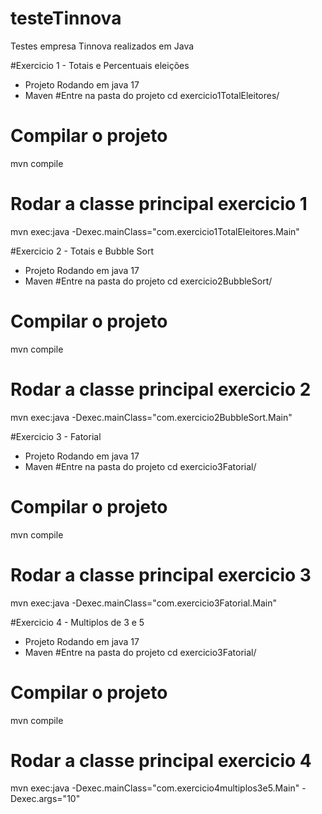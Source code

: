 # testeTinnova
Testes empresa Tinnova realizados em Java


#Exercicio 1 - Totais e Percentuais eleições
- Projeto Rodando em java 17
- Maven
#Entre na pasta do projeto 
cd exercicio1TotalEleitores/
# Compilar o projeto
mvn compile
# Rodar a classe principal exercicio 1 
mvn exec:java -Dexec.mainClass="com.exercicio1TotalEleitores.Main"


#Exercicio 2 - Totais e Bubble Sort
- Projeto Rodando em java 17
- Maven
#Entre na pasta do projeto 
cd exercicio2BubbleSort/
# Compilar o projeto
mvn compile
# Rodar a classe principal exercicio 2
mvn exec:java -Dexec.mainClass="com.exercicio2BubbleSort.Main"


#Exercicio 3 - Fatorial
- Projeto Rodando em java 17
- Maven
#Entre na pasta do projeto 
cd exercicio3Fatorial/
# Compilar o projeto
mvn compile
# Rodar a classe principal exercicio 3
mvn exec:java -Dexec.mainClass="com.exercicio3Fatorial.Main"


#Exercicio 4 - Multiplos de 3 e 5
- Projeto Rodando em java 17
- Maven
#Entre na pasta do projeto 
cd exercicio3Fatorial/
# Compilar o projeto
mvn compile
# Rodar a classe principal exercicio 4
mvn exec:java -Dexec.mainClass="com.exercicio4multiplos3e5.Main" -Dexec.args="10"


